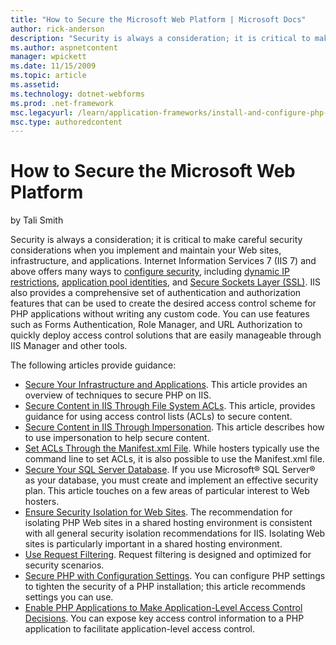 ```yaml
---
title: "How to Secure the Microsoft Web Platform | Microsoft Docs"
author: rick-anderson
description: "Security is always a consideration; it is critical to make careful security considerations when you implement and maintain your Web sites, infrastructure, an..."
ms.author: aspnetcontent
manager: wpickett
ms.date: 11/15/2009
ms.topic: article
ms.assetid: 
ms.technology: dotnet-webforms
ms.prod: .net-framework
msc.legacyurl: /learn/application-frameworks/install-and-configure-php-on-iis/how-to-secure-the-microsoft-web-platform
msc.type: authoredcontent
---
```

How to Secure the Microsoft Web Platform
====================
by Tali Smith

Security is always a consideration; it is critical to make careful security considerations when you implement and maintain your Web sites, infrastructure, and applications. Internet Information Services 7 (IIS 7) and above offers many ways to [configure security](../../manage/configuring-security/index.md), including [dynamic IP restrictions](../../manage/configuring-security/using-dynamic-ip-restrictions.md), [application pool identities](../../manage/configuring-security/application-pool-identities.md), and [Secure Sockets Layer (SSL)](../../manage/configuring-security/how-to-set-up-ssl-on-iis.md). IIS also provides a comprehensive set of authentication and authorization features that can be used to create the desired access control scheme for PHP applications without writing any custom code. You can use features such as Forms Authentication, Role Manager, and URL Authorization to quickly deploy access control solutions that are easily manageable through IIS Manager and other tools.

The following articles provide guidance:

- [Secure Your Infrastructure and Applications](secure-your-infrastructure-and-php-applications.md). This article provides an overview of techniques to secure PHP on IIS.
- [Secure Content in IIS Through File System ACLs](../../get-started/planning-for-security/secure-content-in-iis-through-file-system-acls.md). This article, provides guidance for using access control lists (ACLs) to secure content.
- [Secure Content in IIS Through Impersonation](secure-content-in-iis-through-impersonation.md). This article describes how to use impersonation to help secure content.
- [Set ACLs Through the Manifest.xml File](../../get-started/planning-for-security/set-acls-through-the-manifestxml-file.md). While hosters typically use the command line to set ACLs, it is also possible to use the Manifest.xml file.
- [Secure Your SQL Server Database](secure-your-sql-server-database.md). If you use Microsoft® SQL Server® as your database, you must create and implement an effective security plan. This article touches on a few areas of particular interest to Web hosters.
- [Ensure Security Isolation for Web Sites](../../manage/configuring-security/ensure-security-isolation-for-web-sites.md). The recommendation for isolating PHP Web sites in a shared hosting environment is consistent with all general security isolation recommendations for IIS. Isolating Web sites is particularly important in a shared hosting environment.
- [Use Request Filtering](../../manage/configuring-security/use-request-filtering.md). Request filtering is designed and optimized for security scenarios.
- [Secure PHP with Configuration Settings](secure-php-with-configuration-settings.md). You can configure PHP settings to tighten the security of a PHP installation; this article recommends settings you can use.
- [Enable PHP Applications to Make Application-Level Access Control Decisions](enable-php-applications-to-make-application-level-access-control-decisions.md). You can expose key access control information to a PHP application to facilitate application-level access control.